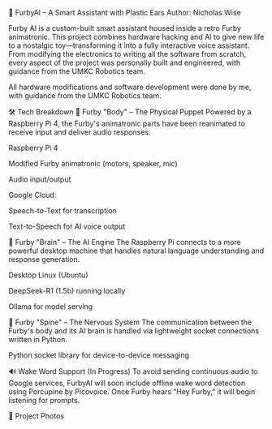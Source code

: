 🧠 FurbyAI – A Smart Assistant with Plastic Ears
Author: Nicholas Wise


Furby AI is a custom-built smart assistant housed inside a retro Furby animatronic. This project combines hardware hacking and AI to give new life to a nostalgic toy—transforming it into a fully interactive voice assistant. From modifying the electronics to writing all the software from scratch, every aspect of the project was personally built and engineered, with guidance from the UMKC Robotics team.

All hardware modifications and software development were done by me, with guidance from the UMKC Robotics team.

🛠️ Tech Breakdown
🧸 Furby "Body" – The Physical Puppet
Powered by a Raspberry Pi 4, the Furby's animatronic parts have been reanimated to receive input and deliver audio responses.

Raspberry Pi 4

Modified Furby animatronic (motors, speaker, mic)

Audio input/output

Google Cloud:

Speech-to-Text for transcription

Text-to-Speech for AI voice output

🧠 Furby "Brain" – The AI Engine
The Raspberry Pi connects to a more powerful desktop machine that handles natural language understanding and response generation.

Desktop Linux (Ubuntu)

DeepSeek-R1 (1.5b) running locally

Ollama for model serving

🔗 Furby "Spine" – The Nervous System
The communication between the Furby's body and its AI brain is handled via lightweight socket connections written in Python.

Python socket library for device-to-device messaging

🔊 Wake Word Support (In Progress)
To avoid sending continuous audio to Google services, FurbyAI will soon include offline wake word detection using Porcupine by Picovoice. Once Furby hears “Hey Furby,” it will begin listening for prompts.

📸 Project Photos
